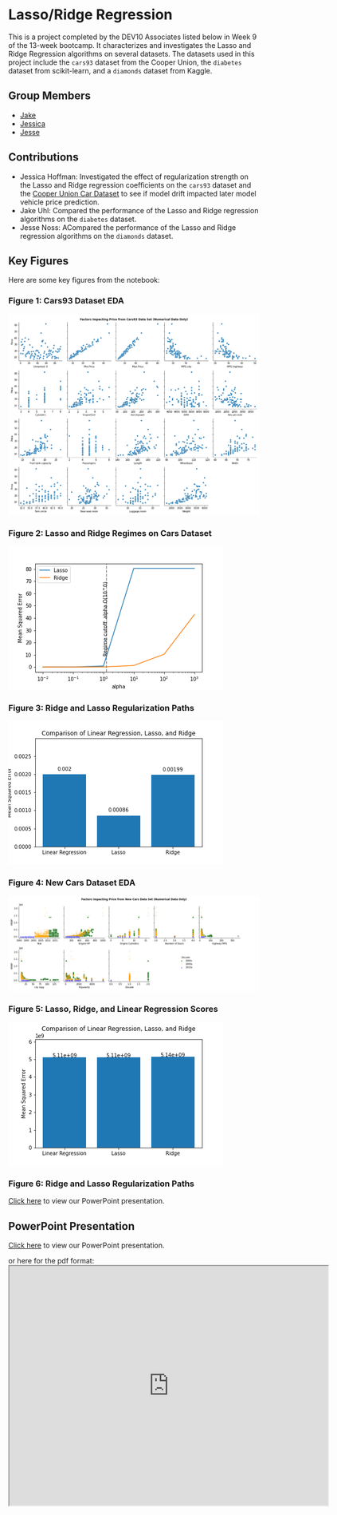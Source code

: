 # Lasso/Ridge Regression

This is a project completed by the DEV10 Associates listed below in Week 9 of the 13-week bootcamp. It characterizes and investigates the Lasso and Ridge Regression algorithms on several datasets. The datasets used in this project include the `cars93` dataset from the Cooper Union, the `diabetes` dataset from scikit-learn, and a `diamonds` dataset from Kaggle.

## Group Members

- [Jake](https://github.com/LassoRidge/Jake)
- [Jessica](https://github.com/LassoRidge/Jessica)
- [Jesse](https://github.com/LassoRidge/Jesse)

## Contributions

- Jessica Hoffman: Investigated the effect of regularization strength on the Lasso and Ridge regression coefficients on the `cars93` dataset and the [Cooper Union Car Dataset](https://www.kaggle.com/datasets/CooperUnion/cardataset) to see if model drift impacted later model vehicle price prediction. 
- Jake Uhl: Compared the performance of the Lasso and Ridge regression algorithms on the `diabetes` dataset.
- Jesse Noss: ACompared the performance of the Lasso and Ridge regression algorithms on the `diamonds` dataset.

## Key Figures

Here are some key figures from the notebook:

### Figure 1: Cars93 Dataset EDA

![scatter plot](Jessica/img/scatter_plot.png)

### Figure 2: Lasso and Ridge Regimes on Cars Dataset

![lasso ridge regimes](Jessica/img/lasso_ridge_regimes.png)

### Figure 3: Ridge and Lasso Regularization Paths

![regression model scores](Jessica/img/cars93mse.png)

### Figure 4: New Cars Dataset EDA

![decades scatter plot](Jessica/img/scatter_decades.png)

### Figure 5: Lasso, Ridge, and Linear Regression Scores

![regression model scores](Jessica/img/newcarsmse.png)

### Figure 6: Ridge and Lasso Regularization Paths
[Click here](Lasso_Ridge_Regression.pptx)
 to view our PowerPoint presentation.


## PowerPoint Presentation

[Click here](Lasso_Ridge_Regression.pptx)
 to view our PowerPoint presentation.

or here for the pdf format: <iframe src="https://docs.google.com/presentation/d/1yyS6t0EiZl2tdnu4EJhNu8VPLVq_B0fP9uP9RKE_nDs/edit?usp=sharing" width="640" height="480"></iframe>
